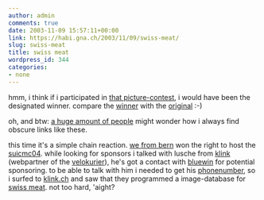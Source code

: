 ```yaml
---
author: admin
comments: true
date: 2003-11-09 15:57:11+00:00
link: https://habi.gna.ch/2003/11/09/swiss-meat/
slug: swiss-meat
title: swiss meat
wordpress_id: 344
categories:
- none
---
```


hmm, i think if i participated in [that picture-contest](http://www.schweizerfleisch.ch/images/events/Olma03/Sieger-olma_1/page1.htm), i would have been the designated winner.
compare the [winner](http://www.schweizerfleisch.ch/images/events/Olma03/Sieger-olma_1/ppages/ppage7.htm) with the [original](https://habi.gna.ch/pics/CH-Fleisch/) :-)

oh, and btw: [a huge amount of people](http://www.slf.ch/staff/pers-home/sigrist/sigrist-en.html) might wonder how i always find obscure links like these.

this time it's a simple chain reaction.
[we from bern](https://velokurierbern.ch/) won the right to host the [suicmc04](http://suicmc.ch/). while looking for sponsors i talked with lusche from [klink](http://klink.ch/) (webpartner of the [velokurier](https://velokurierbern.ch/)), he's got a contact with [bluewin](http://bluewin.ch/) for potential sponsoring. to be able to talk with him i needed to get his [phonenumber](http://klink.ch/html/de/klink/index.html), so i surfed to [klink.ch](http://klink.ch/) and saw that they programmed a image-database for [swiss meat](http://www.schweizerfleisch.ch/). not too hard, 'aight?
